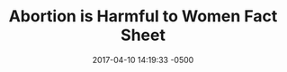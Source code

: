---
layout: item
category: item
my_id: "#0101"
loc: "101000"
title: "Abortion is Harmful to Women Fact Sheet"
permalink: /abortion-hurts-women/
store: true

date: 2017-04-10 14:19:33 -0500

front-pic: abortion-hurts-women-front.jpg
social-pic: abortion-hurts-women-social.jpg
pdf: abortion-hurts-women.pdf

issues: Abortion
type: Fact Sheet
target-age: Teens, Young Adults, Adults
target-audience: Church Groups, College Students, Counselors, High School Students, Pregnancy Resource Center, Pro-life Organizations, Sidewalk Counselors, Unintended Pregnancy, Youth Group
language: English

comment: true
share: true
no-description: true
---